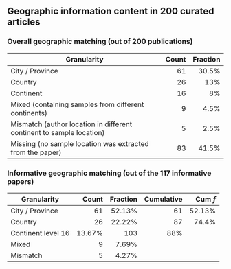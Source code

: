 ## Geographic information content in 200 curated articles

### Overall geographic matching (out of 200 publications)

| Granularity | Count | Fraction |
| --- | ---:| ---:|
| City / Province | 61 | 30.5% |
| Country | 26 | 13% |
| Continent | 16 | 8% |
| Mixed (containing samples from different continents) | 9 | 4.5% |
| Mismatch (author location in different continent to sample location) | 5 | 2.5% |
| Missing (no sample location was extracted from the paper) | 83 | 41.5% |

### Informative geographic matching (out of the 117 informative papers)

| Granularity | Count | Fraction | Cumulative | Cum _f_ |
| --- | ---:| ---:| ---:| ---:|
| City / Province | 61 | 52.13% | 61 | 52.13% |
| Country | 26 | 22.22% | 87 | 74.4% |
| Continent level 16 | 13.67% | 103 | 88% |
| Mixed | 9 | 7.69% | | |
| Mismatch | 5 | 4.27% | | |